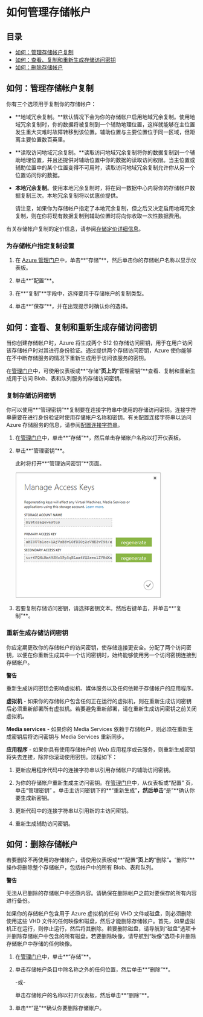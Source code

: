<properties linkid="manage-services-how-to-manage-a-storage-account" urlDisplayName="How to manage" pageTitle="How to manage storage accounts | Windows Azure" metaKeywords="Azure manage storage accounts, storage account management portal, storage account geo-replication, Azure geo-replication, Azure access keys" description="Learn how to manage storage accounts in Azure by using the Management Portal." metaCanonical="" services="storage" documentationCenter="" title="How To Manage Storage Accounts" authors="tamram" solutions="" manager="mbaldwin" editor="cgronlun" />

# 如何管理存储帐户

## 目录

-   [如何：管理存储帐户复制][]
-   [如何：查看、复制和重新生成存储访问密钥][]
-   [如何：删除存储帐户][]

## 如何：管理存储帐户复制

你有三个选项用于复制你的存储帐户：

-   **地域冗余复制。**默认情况下会为你的存储帐户启用地域冗余复制。使用地域冗余复制时，你的数据将被复制到一个辅助地理位置，这样就能够在主位置发生重大灾难时故障转移到该位置。辅助位置与主要位置位于同一区域，但距离主要位置数百英里。

-   **读取访问地域冗余复制。**读取访问地域冗余复制将你的数据复制到一个辅助地理位置，并且还提供对辅助位置中你的数据的读取访问权限。当主位置或辅助位置中的某个位置变得不可用时，读取访问地域冗余复制允许你从另一个位置访问你的数据。

-   **本地冗余复制**。使用本地冗余复制时，将在同一数据中心内将你的存储帐户数据复制三次。本地冗余复制将以优惠价提供。

    请注意，如果你为存储帐户指定了本地冗余复制，但之后又决定启用地域冗余复制，则在你将现有数据复制到辅助位置时将向你收取一次性数据费用。

有关存储帐户复制的定价信息，请参阅[存储定价详细信息][]。

### 为存储帐户指定复制设置

1.  在 [Azure 管理门户][]中，单击**“存储”**，然后单击你的存储帐户名称以显示仪表板。

2.  单击**“配置”**。

3.  在**“复制”**字段中，选择要用于存储帐户的复制类型。

4.  单击**“保存”**，并在出现提示时确认你的选择。

## 如何：查看、复制和重新生成存储访问密钥

当你创建存储帐户时，Azure 将生成两个 512 位存储访问密钥，用于在用户访问该存储帐户时对其进行身份验证。通过提供两个存储访问密钥，Azure 使你能够在不中断存储服务的情况下重新生成用于访问该服务的密钥。

在[管理门户][]中，可使用仪表板或**“存储”**页上的**“管理密钥”**查看、复制和重新生成用于访问 Blob、表和队列服务的存储访问密钥。

### 复制存储访问密钥

你可以使用**“管理密钥”**复制要在连接字符串中使用的存储访问密钥。连接字符串需要在进行身份验证时使用存储帐户名称和密钥。有关配置连接字符串以访问 Azure 存储服务的信息，请参阅[配置连接字符串][]。

1.  在[管理门户][]中，单击**“存储”**，然后单击存储帐户名称以打开仪表板。

2.  单击**“管理密钥”**。

    此时将打开**“管理访问密钥”**页面。

    ![管理密钥][]

3.  若要复制存储访问密钥，请选择密钥文本。然后右键单击，并单击**“复制”**。

### 重新生成存储访问密钥

你应定期更改你的存储帐户的访问密钥，使存储连接更安全。分配了两个访问密钥，以便在你重新生成其中一个访问密钥时，始终能够使用另一个访问密钥连接到存储帐户。

**警告**

重新生成访问密钥会影响虚拟机、媒体服务以及任何依赖于存储帐户的应用程序。

**虚拟机** - 如果你的存储帐户包含任何正在运行的虚拟机，则在重新生成访问密钥后必须重新部署所有虚拟机。若要避免重新部署，请在重新生成访问密钥之前关闭虚拟机。

**Media services** - 如果你的 Media Services 依赖于存储帐户，则必须在重新生成密钥后将访问密钥与 Media Services 重新同步。

**应用程序** - 如果你具有使用存储帐户的 Web 应用程序或云服务，则重新生成密钥将失去连接，除非你滚动使用密钥。过程如下：

1.  更新应用程序代码中的连接字符串以引用存储帐户的辅助访问密钥。

2.  为你的存储帐户重新生成主访问密钥。在[管理门户][]中，从仪表板或“配置” 页，单击“管理密钥” 。单击主访问密钥下的**“重新生成”**，然后单击**“是”**确认你要生成新密钥。

3.  更新代码中的连接字符串以引用新的主访问密钥。

4.  重新生成辅助访问密钥。

## 如何：删除存储帐户

若要删除不再使用的存储帐户，请使用仪表板或**“配置”**页上的**“删除”**。**“删除”**操作将删除整个存储帐户，包括帐户中的所有 Blob、表和队列。

**警告**

无法从已删除的存储帐户中还原内容。请确保在删除帐户之前对要保存的所有内容进行备份。

如果你的存储帐户包含用于 Azure 虚拟机的任何 VHD 文件或磁盘，则必须删除使用这些 VHD 文件的任何映像和磁盘，然后才能删除存储帐户。首先，如果虚拟机正在运行，则停止运行，然后将其删除。若要删除磁盘，请导航到“磁盘”选项卡并删除存储帐户中包含的所有磁盘。若要删除映像，请导航到“映像”选项卡并删除存储帐户中存储的任何映像。

1.  在[管理门户][]中，单击**“存储”**。

2.  单击存储帐户条目中除名称之外的任何位置，然后单击**“删除”**。

    -或-

    单击存储帐户的名称以打开仪表板，然后单击**“删除”**。

3.  单击**“是”**确认你要删除存储帐户。

  [如何：管理存储帐户复制]: #georeplication
  [如何：查看、复制和重新生成存储访问密钥]: #regeneratestoragekeys
  [如何：删除存储帐户]: #deletestorageaccount
  [存储定价详细信息]: http://www.windowsazure.cn/zh-cn/pricing/overview/#storage
  [Azure 管理门户]: https://manage.windowsazure.cn
  [管理门户]: http://manage.windowsazure.cn
  [配置连接字符串]: http://msdn.microsoft.com/zh-cn/library/ee758697.aspx
  [管理密钥]: ./media/storage-manage-storage-account/Storage_ManageKeys.png
